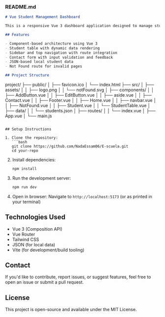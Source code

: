 
### **README.md**

```markdown
# Vue Student Management Dashboard

This is a responsive Vue 3 dashboard application designed to manage student data and provide a user-friendly interface for interaction. It includes structured routing, modular components, a contact form, and clean UI layouts using Tailwind CSS.

## Features

- Component-based architecture using Vue 3
- Student table with dynamic data rendering
- Sidebar and top navigation with route integration
- Contact form with input validation and feedback
- JSON-based local student data
- Not Found route for invalid pages

## Project Structure
```

project/
├── public/
│ ├── favicon.ico
│ └── index.html
├── src/
│ ├── assets/
│ │ ├── logo.png
│ │ └── notFound.svg
│ ├── components/
│ │ ├── AddButton.vue
│ │ ├── EditButton.vue
│ │ ├── aside.vue
│ │ ├── Contact.vue
│ │ ├── Footer.vue
│ │ ├── Home.vue
│ │ ├── navbar.vue
│ │ ├── NotFound.vue
│ │ ├── Student.vue
│ │ └── StudentTable.vue
│ ├── data/
│ │ └── students.json
│ ├── routes/
│ │ └── index.vue
│ ├── App.vue
│ └── main.js

````

## Setup Instructions

1. Clone the repository:
   ```bash
   git clone https://github.com/NadaEssam06/E-scuela.git
   cd your-repo
````

2. Install dependencies:

   ```bash
   npm install
   ```

3. Run the development server:

   ```bash
   npm run dev
   ```

4. Open in browser:
   Navigate to `http://localhost:5173` (or as printed in your terminal)

## Technologies Used

- Vue 3 (Composition API)
- Vue Router
- Tailwind CSS
- JSON (for local data)
- Vite (for development/build tooling)

## Contact

If you'd like to contribute, report issues, or suggest features, feel free to open an issue or submit a pull request.

## License

This project is open-source and available under the MIT License.
